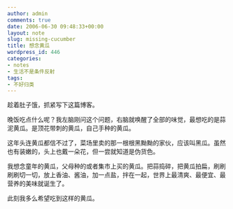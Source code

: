```yaml
---
author: admin
comments: true
date: 2006-06-30 09:48:33+00:00
layout: note
slug: missing-cucumber
title: 想念黄瓜
wordpress_id: 446
categories:
- notes
- 生活不是条件反射
tags:
- 不好归类
---
```


趁着肚子饿，抓紧写下这篇博客。

晚饭吃点什么呢？我左脑刚问这个问题，右脑就唤醒了全部的味觉，最想吃的是蒜泥黄瓜。是顶花带刺的黄瓜，自己手种的黄瓜。

这年头连黄瓜都信不过了，菜场里卖的那一根根黑黝黝的家伙，应该叫黑瓜。虽然也有装嫩的，头上也戴一朵花，但一尝就知道是伪货色。

我想念童年的黄瓜，父母种的或者集市上买的黄瓜。把蒜捣碎，把黄瓜拍扁，刷刷刷刷切一切，放上香油、酱油，加一点盐，拌在一起，世界上最清爽、最便宜、最营养的美味就诞生了。

此刻我多么希望吃到这样的黄瓜。
